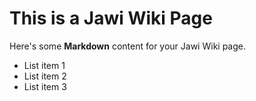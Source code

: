   # This is a Jawi Wiki Page

  Here's some **Markdown** content for your Jawi Wiki page.

  - List item 1
  - List item 2
  - List item 3